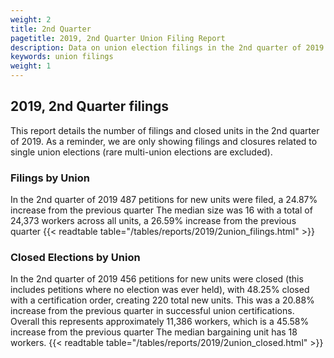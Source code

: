 ```yaml
---
weight: 2
title: 2nd Quarter
pagetitle: 2019, 2nd Quarter Union Filing Report
description: Data on union election filings in the 2nd quarter of 2019
keywords: union filings
weight: 1
---
```


## 2019, 2nd Quarter filings

This report details the number of filings and closed units in the 2nd quarter of 2019. As a reminder, we are only showing filings and closures related to single union elections (rare multi-union elections are excluded).

### Filings by Union
In the 2nd quarter of 2019 487 petitions for new units were filed, a 24.87% increase from the previous quarter The median size was 16 with a total of 24,373 workers across all units, a 26.59% increase from the previous quarter
{{< readtable table="/tables/reports/2019/2union_filings.html" >}}

### Closed Elections by Union
In the 2nd quarter of 2019 456 petitions for new units were closed (this includes petitions where no election was ever held), with 48.25% closed with a certification order, creating 220 total new units. This was a 20.88% increase from the previous quarter in successful union certifications. Overall this represents approximately 11,386 workers, which is a 45.58% increase from the previous quarter The median bargaining unit has 18 workers.
{{< readtable table="/tables/reports/2019/2union_closed.html" >}}
